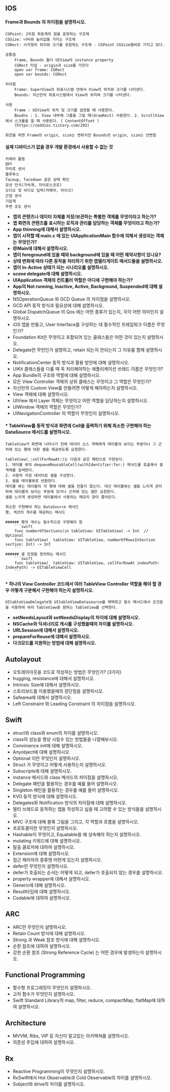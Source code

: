 ## IOS
#### **Frame과 Bounds 의 차이점을 설명하시오.**   
    CGPoint: 2차원 좌표계의 점을 표현하는 구조체  
    CGSize: 너비와 높이값을 가지는 구조체   
    CGRect: 사각형의 위치와 크기를 포함하는 구조체 - CGPoint CGSize맴버로 가지고 있다.   

    공통점   
        Frame, Bounds 둘다 UIView의 instance property   
        CGRect 타입 - origin과 size를 가진다   
        open var frame: CGRect   
        open var bounds: CGRect

    차이점
        Frame: SuperView의 좌표시스템 안에서 View의 위치와 크기를 나타낸다.     
        Bounds: 자신만의 좌표시스템에서 View의 위치와 크기를 나타낸다.   

    사용
        Frame : UIView의 위치 및 크기를 설정할 때 사용한다.   
        Boudns : 1. View 내부에 그름을 그릴 때(drawRect) 사용한다. 2. ScrollView에서 스크롤을 할 때 사용된다. ( ContentOffset )   
        (https://zeddios.tistory.com/203)    
      
    회전을 하면 Frame의 origin, size는 변하지만 Bounds의 origin, size는 안변함   
    
#### **실제 디바이스가 없을 경우 개발 환경에서 사용할 수 없는 것**   
    카메라 활용
    gps
    자이로 센서
    블루투스
    faceup, facedown 같은 상태 확인
    모션 인식(가속계, 자이로스코프)
    오디오 및 비디오 입력(카메라, 마이크)
    근접 센서
    기압계
    주변 조도 센서 
    
* **앱의 콘텐츠나 데이터 자체를 저장/보관하는 특별한 객체를 무엇이라고 하는가?**   
* **앱 화면의 콘텐츠를 표시하는 로직과 관리를 담당하는 객체를 무엇이라고 하는가?**   
* **App thinning에 대해서 설명하시오.**   
* **앱이 시작할 때 main.c 에 있는 UIApplicationMain 함수에 의해서 생성되는 객체는 무엇인가?**   
* **@Main에 대해서 설명하시오.**   
* **앱이 foreground에 있을 때와 background에 있을 때 어떤 제약사항이 있나요?**   
* **상태 변화에 따라 다른 동작을 처리하기 위한 앱델리게이트 메서드들을 설명하시오.**   
* **앱이 In-Active 상태가 되는 시나리오를 설명하시오.**   
* **scene delegate에 대해 설명하시오.**   
* **UIApplication 객체의 컨트롤러 역할은 어디에 구현해야 하는가?**   
* **App의 Not running, Inactive, Active, Background, Suspended에 대해 설명하시오.**   
* NSOperationQueue 와 GCD Queue 의 차이점을 설명하시오.   
* GCD API 동작 방식과 필요성에 대해 설명하시오.   
* Global DispatchQueue 의 Qos 에는 어떤 종류가 있는지, 각각 어떤 의미인지 설명하시오.   
* iOS 앱을 만들고, User Interface를 구성하는 데 필수적인 프레임워크 이름은 무엇인가?   
* Foundation Kit은 무엇이고 포함되어 있는 클래스들은 어떤 것이 있는지 설명하시오.   
* Delegate란 무언인가 설명하고, retain 되는지 안되는지 그 이유를 함께 설명하시오.   
* NotificationCenter 동작 방식과 활용 방안에 대해 설명하시오.   
* UIKit 클래스들을 다룰 때 꼭 처리해야하는 애플리케이션 쓰레드 이름은 무엇인가?   
* App Bundle의 구조와 역할에 대해 설명하시오.   
* 모든 View Controller 객체의 상위 클래스는 무엇이고 그 역할은 무엇인가?   
* 자신만의 Custom View를 만들려면 어떻게 해야하는지 설명하시오.   
* View 객체에 대해 설명하시오.   
* UIView 에서 Layer 객체는 무엇이고 어떤 역할을 담당하는지 설명하시오.   
* UIWindow 객체의 역할은 무엇인가?   
* UINavigationController 의 역할이 무엇인지 설명하시오.   
#### * **TableView를 동작 방식과 화면에 Cell을 출력하기 위해 최소한 구현해야 하는 DataSource 메서드를 설명하시오.**   
    TableView가 화면에 나타나기 전에 데이터 소스 객체에게 테이블의 보이는 부분이나 그 근처에 있는 행에 대한 셀을 제공하도록 요청한다.   
    
    tableView(_:cellForRowAt:)는 다음과 같은 패턴으로 구현된다.   
    1. 테이블 뷰의 dequeueReusableCell(withIdentifier:for:) 메서드를 호출해서 셀 객체를 검색한다.   
    2. 사용자 지정 데이터로 셀을 구성한다.   
    3. 셀을 테이블뷰로 반환한다.   
    테이블 뷰는 테이블의 각 행에 대해 셀을 만들지 않는다. 대신 테이블뷰는 셀을 느리게 관리하여 테이블의 보이는 부분에 있거나 근처에 있는 셀만 요청한다.   
    셀을 느리게 생성하면 테이블에서 사용하는 메모리 양이 줄어든다.
    
    최소한 구현해야 하는 DataSource 메서드   
    행, 섹션의 개수를 제공하는 메서드

    ###### 행의 개수는 필수적으로 구현해야 함
        ```swift
        func numberOfSections(in tableView: UITableView) -> Int  // Optional 
        func tableView(_ tableView: UITableView, numberOfRowsInSection section: Int) -> Int
        ```
    ###### 셀 모양을 정의하는 메서드
        ```swift
        func tableView(_ tableView: UITableView, cellForRowAt indexPath: IndexPath) -> UITableViewCell
        ```   
    
#### * **하나의 View Controller 코드에서 여러 TableView Controller 역할을 해야 할 경우 어떻게 구분해서 구현해야 하는지 설명하시오.**   
    UItableViewDelegate및 UItableViewDatasource를 채택하고 필수 메서드에서 조건문을 사용하여 여러 TableView중 원하는 TableView를 선택한다.
    
* **setNeedsLayout와 setNeedsDisplay의 차이에 대해 설명하시오.**   
* **NSCache와 딕셔너리로 캐시를 구성했을때의 차이를 설명하시오.**   
* **URLSession에 대해서 설명하시오.**   
* **prepareForReuse에 대해서 설명하시오.**   
* **다크모드를 지원하는 방법에 대해 설명하시오.**   


## Autolayout
* 오토레이아웃을 코드로 작성하는 방법은 무엇인가? (3가지)   
* hugging, resistance에 대해서 설명하시오.   
* Intrinsic Size에 대해서 설명하시오.   
* 스토리보드를 이용했을때의 장단점을 설명하시오.   
* Safearea에 대해서 설명하시오.   
* Left Constraint 와 Leading Constraint 의 차이점을 설명하시오.   


## Swift
* struct와 class와 enum의 차이를 설명하시오.   
* class의 성능을 향상 시킬수 있는 방법들을 나열해보시오.   
* Convinience init에 대해 설명하시오.   
* Anyobject에 대해 설명하시오.   
* Optional 이란 무엇인지 설명하시오.   
* Struct 가 무엇이고 어떻게 사용하는지 설명하시오.   
* Subscripts에 대해 설명하시오.   
* instance 메서드와 class 메서드의 차이점을 설명하시오.   
* Delegate 패턴을 활용하는 경우를 예를 들어 설명하시오.   
* Singleton 패턴을 활용하는 경우를 예를 들어 설명하시오.   
* KVO 동작 방식에 대해 설명하시오.   
* Delegates와 Notification 방식의 차이점에 대해 설명하시오.   
* 멀티 쓰레드로 동작하는 앱을 작성하고 싶을 때 고려할 수 있는 방식들을 설명하시오.   
* MVC 구조에 대해 블록 그림을 그리고, 각 역할과 흐름을 설명하시오.   
* 프로토콜이란 무엇인지 설명하시오.   
* Hashable이 무엇이고, Equatable을 왜 상속해야 하는지 설명하시오.   
* mutating 키워드에 대해 설명하시오.   
* 탈출 클로저에 대하여 설명하시오.   
* Extension에 대해 설명하시오.   
* 접근 제어자의 종류엔 어떤게 있는지 설명하시오.   
* defer란 무엇인지 설명하시오.   
* defer가 호출되는 순서는 어떻게 되고, defer가 호출되지 않는 경우를 설명하시오.   
* property wrapper에 대해서 설명하시오.   
* Generic에 대해 설명하시오.   
* Result타입에 대해 설명하시오.   
* Codable에 대하여 설명하시오.   


## ARC
* ARC란 무엇인지 설명하시오.   
* Retain Count 방식에 대해 설명하시오.   
* Strong 과 Weak 참조 방식에 대해 설명하시오.   
* 순환 참조에 대하여 설명하시오.   
* 강한 순환 참조 (Strong Reference Cycle) 는 어떤 경우에 발생하는지 설명하시오.   


## Functional Programming
* 함수형 프로그래밍이 무엇인지 설명하시오.   
* 고차 함수가 무엇인지 설명하시오.   
* Swift Standard Library의 map, filter, reduce, compactMap, flatMap에 대하여 설명하시오.   


## Architecture
* MVVM, Ribs, VIP 등 자신이 알고있는 아키텍쳐를 설명하시오.   
* 의존성 주입에 대하여 설명하시오.   


## Rx
* Reactive Programming이 무엇인지 설명하시오.   
* RxSwift에서 Hot Observable과 Cold Observable의 차이를 설명하시오.   
* Subject와 drive의 차이를 설명하시오.   

